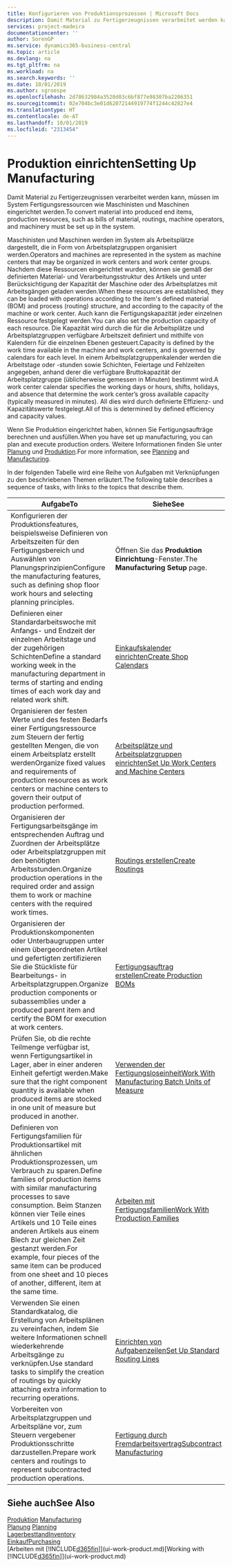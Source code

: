 ```yaml
---
title: Konfigurieren von Produktionsprozessen | Microsoft Docs
description: Damit Material zu Fertigerzeugnissen verarbeitet werden kann, müssen im System Fertigungsressourcen wie Maschinisten und Maschinen eingerichtet werden.
services: project-madeira
documentationcenter: ''
author: SorenGP
ms.service: dynamics365-business-central
ms.topic: article
ms.devlang: na
ms.tgt_pltfrm: na
ms.workload: na
ms.search.keywords: ''
ms.date: 10/01/2019
ms.author: sgroespe
ms.openlocfilehash: 2d78632984a3520d03c6bf877e98307ba2206351
ms.sourcegitcommit: 02e704bc3e01d62072144919774f1244c42827e4
ms.translationtype: HT
ms.contentlocale: de-AT
ms.lasthandoff: 10/01/2019
ms.locfileid: "2313454"
---
```

# <a name="setting-up-manufacturing"></a><span data-ttu-id="b1664-103">Produktion einrichten</span><span class="sxs-lookup"><span data-stu-id="b1664-103">Setting Up Manufacturing</span></span>
<span data-ttu-id="b1664-104">Damit Material zu Fertigerzeugnissen verarbeitet werden kann, müssen im System Fertigungsressourcen wie Maschinisten und Maschinen eingerichtet werden.</span><span class="sxs-lookup"><span data-stu-id="b1664-104">To convert material into produced end items, production resources, such as bills of material, routings, machine operators, and machinery must be set up in the system.</span></span>

<span data-ttu-id="b1664-105">Maschinisten und Maschinen werden im System als Arbeitsplätze dargestellt, die in Form von Arbeitsplatzgruppen organisiert werden.</span><span class="sxs-lookup"><span data-stu-id="b1664-105">Operators and machines are represented in the system as machine centers that may be organized in work centers and work center groups.</span></span> <span data-ttu-id="b1664-106">Nachdem diese Ressourcen eingerichtet wurden, können sie gemäß der definierten  Material- und Verarbeitungsstruktur des Artikels und unter Berücksichtigung der Kapazität der Maschine oder des Arbeitsplatzes mit Arbeitsgängen geladen werden.</span><span class="sxs-lookup"><span data-stu-id="b1664-106">When these resources are established, they can be loaded with operations according to the item's defined material (BOM) and process (routing) structure, and according to the capacity of the machine or work center.</span></span> <span data-ttu-id="b1664-107">Auch kann die Fertigungskapazität jeder einzelnen Ressource festgelegt werden.</span><span class="sxs-lookup"><span data-stu-id="b1664-107">You can also set the production capacity of each resource.</span></span> <span data-ttu-id="b1664-108">Die Kapazität wird durch die für die Arbeitsplätze und Arbeitsplatzgruppen verfügbare Arbeitszeit definiert und mithilfe von Kalendern für die einzelnen Ebenen gesteuert.</span><span class="sxs-lookup"><span data-stu-id="b1664-108">Capacity is defined by the work time available in the machine and work centers, and is governed by calendars for each level.</span></span> <span data-ttu-id="b1664-109">In einem Arbeitsplatzgruppenkalender werden die Arbeitstage oder -stunden sowie Schichten, Feiertage und Fehlzeiten angegeben, anhand derer die verfügbare Bruttokapazität der Arbeitsplatzgruppe (üblicherweise gemessen in Minuten) bestimmt wird.</span><span class="sxs-lookup"><span data-stu-id="b1664-109">A work center calendar specifies the working days or hours, shifts, holidays, and absence that determine the work center’s gross available capacity (typically measured in minutes).</span></span> <span data-ttu-id="b1664-110">All dies wird durch definierte Effizienz- und Kapazitätswerte festgelegt.</span><span class="sxs-lookup"><span data-stu-id="b1664-110">All of this is determined by defined efficiency and capacity values.</span></span>  

<span data-ttu-id="b1664-111">Wenn Sie Produktion eingerichtet haben, können Sie Fertigungsaufträge berechnen und ausfüllen.</span><span class="sxs-lookup"><span data-stu-id="b1664-111">When you have set up manufacturing, you can plan and execute production orders.</span></span> <span data-ttu-id="b1664-112">Weitere Informationen finden Sie unter [Planung](production-planning.md) und [Produktion](production-manage-manufacturing.md).</span><span class="sxs-lookup"><span data-stu-id="b1664-112">For more information, see [Planning](production-planning.md) and [Manufacturing](production-manage-manufacturing.md).</span></span>  

 <span data-ttu-id="b1664-113">In der folgenden Tabelle wird eine Reihe von Aufgaben mit Verknüpfungen zu den beschriebenen Themen erläutert.</span><span class="sxs-lookup"><span data-stu-id="b1664-113">The following table describes a sequence of tasks, with links to the topics that describe them.</span></span>   

|<span data-ttu-id="b1664-114">**Aufgabe**</span><span class="sxs-lookup"><span data-stu-id="b1664-114">**To**</span></span>|<span data-ttu-id="b1664-115">**Siehe**</span><span class="sxs-lookup"><span data-stu-id="b1664-115">**See**</span></span>|  
|------------|-------------|  
|<span data-ttu-id="b1664-116">Konfigurieren der Produktionsfeatures, beispielsweise Definieren von Arbeitszeiten für den Fertigungsbereich und Auswählen von Planungsprinzipien</span><span class="sxs-lookup"><span data-stu-id="b1664-116">Configure the manufacturing features, such as defining shop floor work hours and selecting planning principles.</span></span>|<span data-ttu-id="b1664-117">Öffnen Sie das **Produktion Einrichtung**-Fenster.</span><span class="sxs-lookup"><span data-stu-id="b1664-117">The **Manufacturing Setup** page.</span></span>|  
|<span data-ttu-id="b1664-118">Definieren einer Standardarbeitswoche mit Anfangs- und Endzeit der einzelnen Arbeitstage und der zugehörigen Schichten</span><span class="sxs-lookup"><span data-stu-id="b1664-118">Define a standard working week in the manufacturing department in terms of starting and ending times of each work day and related work shift.</span></span>|[<span data-ttu-id="b1664-119">Einkaufskalender einrichten</span><span class="sxs-lookup"><span data-stu-id="b1664-119">Create Shop Calendars</span></span>](production-how-to-create-work-center-calendars.md)|  
|<span data-ttu-id="b1664-120">Organisieren der festen Werte und des festen Bedarfs einer Fertigungsressource zum Steuern der fertig gestellten Mengen, die von einem Arbeitsplatz erstellt werden</span><span class="sxs-lookup"><span data-stu-id="b1664-120">Organize fixed values and requirements of production resources as work centers or machine centers to govern their output of production performed.</span></span>|[<span data-ttu-id="b1664-121">Arbeitsplätze und Arbeitsplatzgruppen einrichten</span><span class="sxs-lookup"><span data-stu-id="b1664-121">Set Up Work Centers and Machine Centers</span></span>](production-how-to-set-up-work-and-machine-centers.md)|
|<span data-ttu-id="b1664-122">Organisieren der Fertigungsarbeitsgänge im entsprechenden Auftrag und Zuordnen der Arbeitsplätze oder Arbeitsplatzgruppen mit den benötigten Arbeitsstunden.</span><span class="sxs-lookup"><span data-stu-id="b1664-122">Organize production operations in the required order and assign them to work or machine centers with the required work times.</span></span>|[<span data-ttu-id="b1664-123">Routings erstellen</span><span class="sxs-lookup"><span data-stu-id="b1664-123">Create Routings</span></span>](production-how-to-create-routings.md)|
|<span data-ttu-id="b1664-124">Organisieren der Produktionskomponenten oder Unterbaugruppen unter einem übergeordneten Artikel und gefertigten zertifizieren Sie die Stückliste für Bearbeitungs- in Arbeitsplatzgruppen.</span><span class="sxs-lookup"><span data-stu-id="b1664-124">Organize production components or subassemblies under a produced parent item and certify the BOM for execution at work centers.</span></span>|[<span data-ttu-id="b1664-125">Fertigungsauftrag erstellen</span><span class="sxs-lookup"><span data-stu-id="b1664-125">Create Production BOMs</span></span>](production-how-to-create-production-boms.md)|
|<span data-ttu-id="b1664-126">Prüfen Sie, ob die rechte Teilmenge verfügbar ist, wenn Fertigungsartikel in Lager, aber in einer anderen Einheit gefertigt werden.</span><span class="sxs-lookup"><span data-stu-id="b1664-126">Make sure that the right component quantity is available when produced items are stocked in one unit of measure but produced in another.</span></span>|[<span data-ttu-id="b1664-127">Verwenden der Fertigungsloseinheit</span><span class="sxs-lookup"><span data-stu-id="b1664-127">Work With Manufacturing Batch Units of Measure</span></span>](production-how-to-use-the-manufacturing-batch-unit-of-measure.md)|  
|<span data-ttu-id="b1664-128">Definieren von Fertigungsfamilien für Produktionsartikel mit ähnlichen Produktionsprozessen, um Verbrauch zu sparen.</span><span class="sxs-lookup"><span data-stu-id="b1664-128">Define families of production items with similar manufacturing processes to save consumption.</span></span> <span data-ttu-id="b1664-129">Beim Stanzen können vier Teile eines Artikels und 10 Teile eines anderen Artikels aus einem Blech zur gleichen Zeit gestanzt werden.</span><span class="sxs-lookup"><span data-stu-id="b1664-129">For example, four pieces of the same item can be produced from one sheet and 10 pieces of another, different, item at the same time.</span></span>|[<span data-ttu-id="b1664-130">Arbeiten mit Fertigungsfamilien</span><span class="sxs-lookup"><span data-stu-id="b1664-130">Work With Production Families</span></span>](production-how-work-family.md)|
|<span data-ttu-id="b1664-131">Verwenden Sie einen Standardkatalog, die Erstellung von Arbeitsplänen zu vereinfachen, indem Sie weitere Informationen schnell wiederkehrende Arbeitsgänge zu verknüpfen.</span><span class="sxs-lookup"><span data-stu-id="b1664-131">Use standard tasks to simplify the creation of routings by quickly attaching extra information to recurring operations.</span></span>|[<span data-ttu-id="b1664-132">Einrichten von Aufgabenzeilen</span><span class="sxs-lookup"><span data-stu-id="b1664-132">Set Up Standard Routing Lines</span></span>](production-how-set-up-standard-routing-lines.md)|  
|<span data-ttu-id="b1664-133">Vorbereiten von Arbeitsplatzgruppen und Arbeitspläne vor, zum Steuern vergebener Produktionsschritte darzustellen.</span><span class="sxs-lookup"><span data-stu-id="b1664-133">Prepare work centers and routings to represent subcontracted production operations.</span></span>|[<span data-ttu-id="b1664-134">Fertigung durch Fremdarbeitsvertrag</span><span class="sxs-lookup"><span data-stu-id="b1664-134">Subcontract Manufacturing</span></span>](production-how-to-subcontract-manufacturing.md)|  

## <a name="see-also"></a><span data-ttu-id="b1664-135">Siehe auch</span><span class="sxs-lookup"><span data-stu-id="b1664-135">See Also</span></span>
<span data-ttu-id="b1664-136">[Produktion](production-manage-manufacturing.md)  </span><span class="sxs-lookup"><span data-stu-id="b1664-136">[Manufacturing](production-manage-manufacturing.md)  </span></span>  
<span data-ttu-id="b1664-137">[Planung](production-planning.md) </span><span class="sxs-lookup"><span data-stu-id="b1664-137">[Planning](production-planning.md) </span></span>  
[<span data-ttu-id="b1664-138">Lagerbesttand</span><span class="sxs-lookup"><span data-stu-id="b1664-138">Inventory</span></span>](inventory-manage-inventory.md)  
[<span data-ttu-id="b1664-139">Einkauf</span><span class="sxs-lookup"><span data-stu-id="b1664-139">Purchasing</span></span>](purchasing-manage-purchasing.md)  
<span data-ttu-id="b1664-140">[Arbeiten mit [!INCLUDE[d365fin](includes/d365fin_md.md)]](ui-work-product.md)</span><span class="sxs-lookup"><span data-stu-id="b1664-140">[Working with [!INCLUDE[d365fin](includes/d365fin_md.md)]](ui-work-product.md)</span></span>
